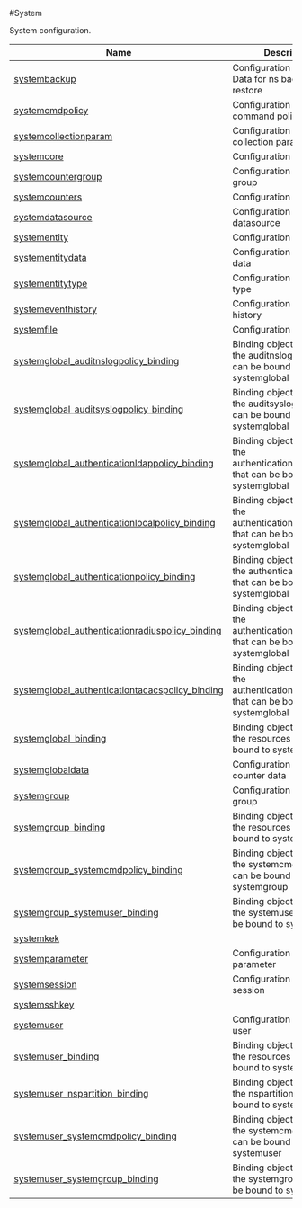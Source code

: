 #System

System configuration.


<table><thead><tr><th>Name</th><th>Description</th></tr></thead><tbody><tr><td><a href="../../../configuration/system/systembackup/systembackup">systembackup</a></td><td>Configuration for Backup Data for ns backup and restore</td><tr><tr><td><a href="../../../configuration/system/systemcmdpolicy/systemcmdpolicy">systemcmdpolicy</a></td><td>Configuration for command policy</td><tr><tr><td><a href="../../../configuration/system/systemcollectionparam/systemcollectionparam">systemcollectionparam</a></td><td>Configuration for collection parameter</td><tr><tr><td><a href="../../../configuration/system/systemcore/systemcore">systemcore</a></td><td>Configuration for core</td><tr><tr><td><a href="../../../configuration/system/systemcountergroup/systemcountergroup">systemcountergroup</a></td><td>Configuration for counter group</td><tr><tr><td><a href="../../../configuration/system/systemcounters/systemcounters">systemcounters</a></td><td>Configuration for counters</td><tr><tr><td><a href="../../../configuration/system/systemdatasource/systemdatasource">systemdatasource</a></td><td>Configuration for historical datasource</td><tr><tr><td><a href="../../../configuration/system/systementity/systementity">systementity</a></td><td>Configuration for entity</td><tr><tr><td><a href="../../../configuration/system/systementitydata/systementitydata">systementitydata</a></td><td>Configuration for entity data</td><tr><tr><td><a href="../../../configuration/system/systementitytype/systementitytype">systementitytype</a></td><td>Configuration for entity type</td><tr><tr><td><a href="../../../configuration/system/systemeventhistory/systemeventhistory">systemeventhistory</a></td><td>Configuration for event history</td><tr><tr><td><a href="../../../configuration/system/systemfile/systemfile">systemfile</a></td><td>Configuration for file</td><tr><tr><td><a href="../../../configuration/system/systemglobal_auditnslogpolicy_binding/systemglobal_auditnslogpolicy_binding">systemglobal_auditnslogpolicy_binding</a></td><td>Binding object showing the auditnslogpolicy that can be bound to systemglobal</td><tr><tr><td><a href="../../../configuration/system/systemglobal_auditsyslogpolicy_binding/systemglobal_auditsyslogpolicy_binding">systemglobal_auditsyslogpolicy_binding</a></td><td>Binding object showing the auditsyslogpolicy that can be bound to systemglobal</td><tr><tr><td><a href="../../../configuration/system/systemglobal_authenticationldappolicy_binding/systemglobal_authenticationldappolicy_binding">systemglobal_authenticationldappolicy_binding</a></td><td>Binding object showing the authenticationldappolicy that can be bound to systemglobal</td><tr><tr><td><a href="../../../configuration/system/systemglobal_authenticationlocalpolicy_binding/systemglobal_authenticationlocalpolicy_binding">systemglobal_authenticationlocalpolicy_binding</a></td><td>Binding object showing the authenticationlocalpolicy that can be bound to systemglobal</td><tr><tr><td><a href="../../../configuration/system/systemglobal_authenticationpolicy_binding/systemglobal_authenticationpolicy_binding">systemglobal_authenticationpolicy_binding</a></td><td>Binding object showing the authenticationpolicy that can be bound to systemglobal</td><tr><tr><td><a href="../../../configuration/system/systemglobal_authenticationradiuspolicy_binding/systemglobal_authenticationradiuspolicy_binding">systemglobal_authenticationradiuspolicy_binding</a></td><td>Binding object showing the authenticationradiuspolicy that can be bound to systemglobal</td><tr><tr><td><a href="../../../configuration/system/systemglobal_authenticationtacacspolicy_binding/systemglobal_authenticationtacacspolicy_binding">systemglobal_authenticationtacacspolicy_binding</a></td><td>Binding object showing the authenticationtacacspolicy that can be bound to systemglobal</td><tr><tr><td><a href="../../../configuration/system/systemglobal_binding/systemglobal_binding">systemglobal_binding</a></td><td>Binding object showing the resources that can be bound to systemglobal</td><tr><tr><td><a href="../../../configuration/system/systemglobaldata/systemglobaldata">systemglobaldata</a></td><td>Configuration for global counter data</td><tr><tr><td><a href="../../../configuration/system/systemgroup/systemgroup">systemgroup</a></td><td>Configuration for system group</td><tr><tr><td><a href="../../../configuration/system/systemgroup_binding/systemgroup_binding">systemgroup_binding</a></td><td>Binding object showing the resources that can be bound to systemgroup</td><tr><tr><td><a href="../../../configuration/system/systemgroup_systemcmdpolicy_binding/systemgroup_systemcmdpolicy_binding">systemgroup_systemcmdpolicy_binding</a></td><td>Binding object showing the systemcmdpolicy that can be bound to systemgroup</td><tr><tr><td><a href="../../../configuration/system/systemgroup_systemuser_binding/systemgroup_systemuser_binding">systemgroup_systemuser_binding</a></td><td>Binding object showing the systemuser that can be bound to systemgroup</td><tr><tr><td><a href="../../../configuration/system/systemkek/systemkek">systemkek</a></td><td></td><tr><tr><td><a href="../../../configuration/system/systemparameter/systemparameter">systemparameter</a></td><td>Configuration for system parameter</td><tr><tr><td><a href="../../../configuration/system/systemsession/systemsession">systemsession</a></td><td>Configuration for system session</td><tr><tr><td><a href="../../../configuration/system/systemsshkey/systemsshkey">systemsshkey</a></td><td></td><tr><tr><td><a href="../../../configuration/system/systemuser/systemuser">systemuser</a></td><td>Configuration for system user</td><tr><tr><td><a href="../../../configuration/system/systemuser_binding/systemuser_binding">systemuser_binding</a></td><td>Binding object showing the resources that can be bound to systemuser</td><tr><tr><td><a href="../../../configuration/system/systemuser_nspartition_binding/systemuser_nspartition_binding">systemuser_nspartition_binding</a></td><td>Binding object showing the nspartition that can be bound to systemuser</td><tr><tr><td><a href="../../../configuration/system/systemuser_systemcmdpolicy_binding/systemuser_systemcmdpolicy_binding">systemuser_systemcmdpolicy_binding</a></td><td>Binding object showing the systemcmdpolicy that can be bound to systemuser</td><tr><tr><td><a href="../../../configuration/system/systemuser_systemgroup_binding/systemuser_systemgroup_binding">systemuser_systemgroup_binding</a></td><td>Binding object showing the systemgroup that can be bound to systemuser</td><tr></tbody></table>
